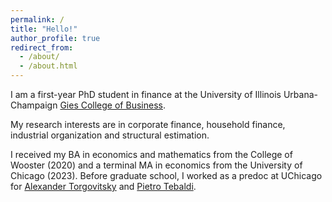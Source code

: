 ```yaml
---
permalink: /
title: "Hello!"
author_profile: true
redirect_from: 
  - /about/
  - /about.html
---
```


I am a first-year PhD student in finance at the University of Illinois Urbana-Champaign [Gies College of Business](https://giesbusiness.illinois.edu).

My research interests are in corporate finance, household finance, industrial organization and structural estimation. 

I received my BA in economics and mathematics from the College of Wooster (2020) and a terminal MA in economics from the University of Chicago (2023). Before graduate school, I worked as a predoc at UChicago for [Alexander Torgovitsky](https://a-torgovitsky.github.io) and [Pietro Tebaldi](https://www.pietrotebaldi.com).